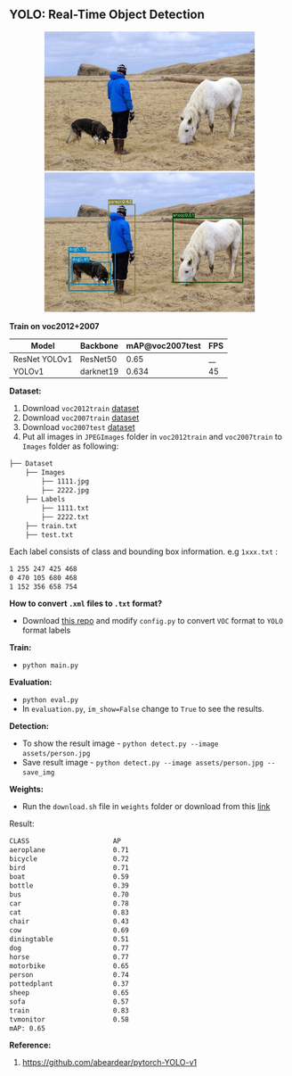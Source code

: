 ## YOLO: Real-Time Object Detection


<div align='center'>
  <img src='assets/person.jpg' height="250px">
  <img src='assets/result.jpg' height="250px">
</div>

**Train on voc2012+2007**

| Model                | Backbone | mAP@voc2007test  | FPS  |
| -------------------- | -------------- | ---------- | -------   |
| ResNet YOLOv1  |   ResNet50        | 0.65  |  __   |
| YOLOv1  |   darknet19        | 0.634      |  45   |


**Dataset:**
1. Download `voc2012train` [dataset](http://host.robots.ox.ac.uk/pascal/VOC/voc2012/VOCtrainval_11-May-2012.tar)
2. Download `voc2007train` [dataset](http://host.robots.ox.ac.uk/pascal/VOC/voc2007/VOCtrainval_06-Nov-2007.tar)
3. Download `voc2007test` [dataset](http://host.robots.ox.ac.uk/pascal/VOC/voc2007/VOCtest_06-Nov-2007.tar)
4. Put all images in `JPEGImages` folder in `voc2012train` and `voc2007train` to `Images` folder as following:
```
├── Dataset 
    ├── Images
        ├── 1111.jpg
        ├── 2222.jpg
    ├── Labels
        ├── 1111.txt
        ├── 2222.txt
    ├── train.txt
    ├── test.txt
```

Each label consists of class and bounding box information. e.g `1xxx.txt` : 
```
1 255 247 425 468
0 470 105 680 468
1 152 356 658 754
```
**How to convert `.xml` files to `.txt` format?**
* Download [this repo](https://github.com/yakhyo/YOLO2VOC) and modify `config.py` to convert `VOC` format to `YOLO` format labels


**Train:**
- `python main.py`

**Evaluation:**
- `python eval.py`
- In `evaluation.py`, `im_show=False` change to `True` to see the results.

**Detection:**
 - To show the result image - `python detect.py --image assets/person.jpg`
 - Save result image - `python detect.py --image assets/person.jpg --save_img` 

**Weights:**
- Run the `download.sh` file in `weights` folder or download from this [link](https://www.dropbox.com/sh/nde76eig64rm02p/AADCumUHtwJgzyQeN2VvzBTxa?dl=0)

Result:
```text
CLASS                     AP
aeroplane                 0.71
bicycle                   0.72
bird                      0.71
boat                      0.59
bottle                    0.39
bus                       0.70
car                       0.78
cat                       0.83
chair                     0.43
cow                       0.69
diningtable               0.51
dog                       0.77
horse                     0.77
motorbike                 0.65
person                    0.74
pottedplant               0.37
sheep                     0.65
sofa                      0.57
train                     0.83
tvmonitor                 0.58
mAP: 0.65
```

**Reference:**
1. https://github.com/abeardear/pytorch-YOLO-v1
